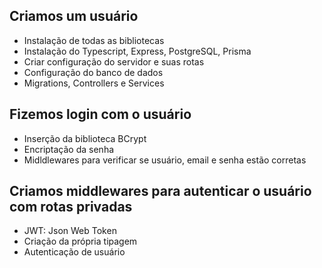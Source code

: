 ## Criamos um usuário

- Instalação de todas as bibliotecas
- Instalação do Typescript, Express, PostgreSQL, Prisma
- Criar configuração do servidor e suas rotas
- Configuração do banco de dados
- Migrations, Controllers e Services

## Fizemos login com o usuário

- Inserção da biblioteca BCrypt
- Encriptação da senha
- Midldlewares para verificar se usuário, email e senha estão corretas

## Criamos middlewares para autenticar o usuário com rotas privadas

- JWT: Json Web Token
- Criação da própria tipagem
- Autenticação de usuário
